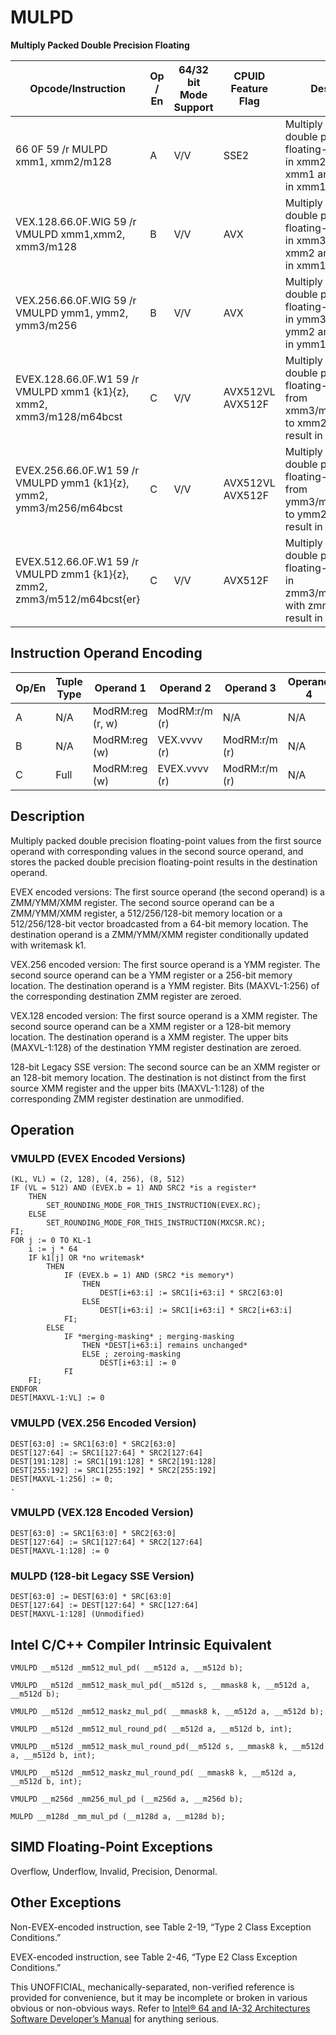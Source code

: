 # MULPD

**Multiply Packed Double Precision Floating**

| Opcode/Instruction                                                       | Op / En | 64/32 bit Mode Support | CPUID Feature Flag | Description                                                                                                     |
| ------------------------------------------------------------------------ | ------- | ---------------------- | ------------------ | --------------------------------------------------------------------------------------------------------------- |
| 66 0F 59 /r MULPD xmm1, xmm2/m128                                        | A       | V/V                    | SSE2               | Multiply packed double precision floating-point values in xmm2/m128 with xmm1 and store result in xmm1.         |
| VEX.128.66.0F.WIG 59 /r VMULPD xmm1,xmm2, xmm3/m128                      | B       | V/V                    | AVX                | Multiply packed double precision floating-point values in xmm3/m128 with xmm2 and store result in xmm1.         |
| VEX.256.66.0F.WIG 59 /r VMULPD ymm1, ymm2, ymm3/m256                     | B       | V/V                    | AVX                | Multiply packed double precision floating-point values in ymm3/m256 with ymm2 and store result in ymm1.         |
| EVEX.128.66.0F.W1 59 /r VMULPD xmm1 {k1}{z}, xmm2, xmm3/m128/m64bcst     | C       | V/V                    | AVX512VL AVX512F   | Multiply packed double precision floating-point values from xmm3/m128/m64bcst to xmm2 and store result in xmm1. |
| EVEX.256.66.0F.W1 59 /r VMULPD ymm1 {k1}{z}, ymm2, ymm3/m256/m64bcst     | C       | V/V                    | AVX512VL AVX512F   | Multiply packed double precision floating-point values from ymm3/m256/m64bcst to ymm2 and store result in ymm1. |
| EVEX.512.66.0F.W1 59 /r VMULPD zmm1 {k1}{z}, zmm2, zmm3/m512/m64bcst{er} | C       | V/V                    | AVX512F            | Multiply packed double precision floating-point values in zmm3/m512/m64bcst with zmm2 and store result in zmm1. |

## Instruction Operand Encoding

| Op/En | Tuple Type | Operand 1        | Operand 2     | Operand 3     | Operand 4 |
| ----- | ---------- | ---------------- | ------------- | ------------- | --------- |
| A     | N/A        | ModRM:reg (r, w) | ModRM:r/m (r) | N/A           | N/A       |
| B     | N/A        | ModRM:reg (w)    | VEX.vvvv (r)  | ModRM:r/m (r) | N/A       |
| C     | Full       | ModRM:reg (w)    | EVEX.vvvv (r) | ModRM:r/m (r) | N/A       |

## Description

Multiply packed double precision floating-point values from the first source operand with corresponding values in the second source operand, and stores the packed double precision floating-point results in the destination operand.

EVEX encoded versions: The first source operand (the second operand) is a ZMM/YMM/XMM register. The second source operand can be a ZMM/YMM/XMM register, a 512/256/128-bit memory location or a 512/256/128-bit vector broadcasted from a 64-bit memory location. The destination operand is a ZMM/YMM/XMM register conditionally updated with writemask k1.

VEX.256 encoded version: The first source operand is a YMM register. The second source operand can be a YMM register or a 256-bit memory location. The destination operand is a YMM register. Bits (MAXVL-1:256) of the corresponding destination ZMM register are zeroed.

VEX.128 encoded version: The first source operand is a XMM register. The second source operand can be a XMM register or a 128-bit memory location. The destination operand is a XMM register. The upper bits (MAXVL-1:128) of the destination YMM register destination are zeroed.

128-bit Legacy SSE version: The second source can be an XMM register or an 128-bit memory location. The destination is not distinct from the first source XMM register and the upper bits (MAXVL-1:128) of the corresponding ZMM register destination are unmodified.

## Operation

### VMULPD (EVEX Encoded Versions)

```
(KL, VL) = (2, 128), (4, 256), (8, 512)
IF (VL = 512) AND (EVEX.b = 1) AND SRC2 *is a register*
    THEN
        SET_ROUNDING_MODE_FOR_THIS_INSTRUCTION(EVEX.RC);
    ELSE
        SET_ROUNDING_MODE_FOR_THIS_INSTRUCTION(MXCSR.RC);
FI;
FOR j := 0 TO KL-1
    i := j * 64
    IF k1[j] OR *no writemask*
        THEN
            IF (EVEX.b = 1) AND (SRC2 *is memory*)
                THEN
                    DEST[i+63:i] := SRC1[i+63:i] * SRC2[63:0]
                ELSE
                    DEST[i+63:i] := SRC1[i+63:i] * SRC2[i+63:i]
            FI;
        ELSE
            IF *merging-masking* ; merging-masking
                THEN *DEST[i+63:i] remains unchanged*
                ELSE ; zeroing-masking
                    DEST[i+63:i] := 0
            FI
    FI;
ENDFOR
DEST[MAXVL-1:VL] := 0

```

### VMULPD (VEX.256 Encoded Version)

```
DEST[63:0] := SRC1[63:0] * SRC2[63:0]
DEST[127:64] := SRC1[127:64] * SRC2[127:64]
DEST[191:128] := SRC1[191:128] * SRC2[191:128]
DEST[255:192] := SRC1[255:192] * SRC2[255:192]
DEST[MAXVL-1:256] := 0;
.

```

### VMULPD (VEX.128 Encoded Version)

```
DEST[63:0] := SRC1[63:0] * SRC2[63:0]
DEST[127:64] := SRC1[127:64] * SRC2[127:64]
DEST[MAXVL-1:128] := 0

```

### MULPD (128-bit Legacy SSE Version)

```
DEST[63:0] := DEST[63:0] * SRC[63:0]
DEST[127:64] := DEST[127:64] * SRC[127:64]
DEST[MAXVL-1:128] (Unmodified)

```

## Intel C/C++ Compiler Intrinsic Equivalent

```
VMULPD __m512d _mm512_mul_pd( __m512d a, __m512d b);

```

```
VMULPD __m512d _mm512_mask_mul_pd(__m512d s, __mmask8 k, __m512d a, __m512d b);

```

```
VMULPD __m512d _mm512_maskz_mul_pd( __mmask8 k, __m512d a, __m512d b);

```

```
VMULPD __m512d _mm512_mul_round_pd( __m512d a, __m512d b, int);

```

```
VMULPD __m512d _mm512_mask_mul_round_pd(__m512d s, __mmask8 k, __m512d a, __m512d b, int);

```

```
VMULPD __m512d _mm512_maskz_mul_round_pd( __mmask8 k, __m512d a, __m512d b, int);

```

```
VMULPD __m256d _mm256_mul_pd (__m256d a, __m256d b);

```

```
MULPD __m128d _mm_mul_pd (__m128d a, __m128d b);

```

## SIMD Floating-Point Exceptions

Overflow, Underflow, Invalid, Precision, Denormal.

## Other Exceptions

Non-EVEX-encoded instruction, see Table 2-19, “Type 2 Class Exception Conditions.”

EVEX-encoded instruction, see Table 2-46, “Type E2 Class Exception Conditions.”

This UNOFFICIAL, mechanically-separated, non-verified reference is provided for convenience, but it may be
incomplete or broken in various obvious or non-obvious
ways. Refer to [Intel® 64 and IA-32 Architectures Software Developer’s Manual](https://software.intel.com/en-us/download/intel-64-and-ia-32-architectures-sdm-combined-volumes-1-2a-2b-2c-2d-3a-3b-3c-3d-and-4) for anything serious.
